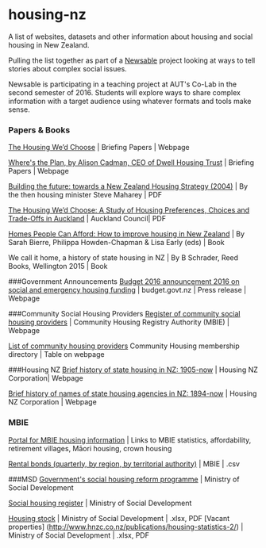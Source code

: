 # housing-nz
A list of websites, datasets and other information about housing and social housing in New Zealand.

Pulling the list together as part of a [Newsable](http://newsable.nz/) project looking at ways to tell stories about complex social issues.

Newsable is participating in a teaching project at AUT's Co-Lab in the second semester of 2016. Students will explore ways to share complex information with a target audience using whatever formats and tools make sense. 

### Papers & Books
[The Housing We’d Choose](http://briefingpapers.co.nz/) | Briefing Papers	| Webpage

[Where's the Plan, by Alison Cadman, CEO of Dwell Housing Trust](http://briefingpapers.co.nz/2015/07/wheres-the-plan/) | Briefing Papers | Webpage	

[Building the future: towards a New Zealand Housing Strategy (2004)](http://www.urbancentre.utoronto.ca/pdfs/elibrary/NZHS_New-Zealand-Housing-St.pdf) | By the then housing minister Steve Maharey | PDF

[The Housing We’d Choose: A Study of Housing Preferences, Choices and Trade-Offs in Auckland](http://www.aucklandcouncil.govt.nz/SiteCollectionDocuments/aboutcouncil/planspoliciespublications/technicalpublications/tr2015016housingwedchoosewithappendices.pdf) |	Auckland Council| PDF

[Homes People Can Afford: How to improve housing in New Zealand](http://steeleroberts.co.nz/product/homes-people-can-afford/) |	By Sarah Bierre, Philippa Howden-Chapman & Lisa Early (eds) | Book

We call it home, a history of state housing in NZ | By B Schrader, Reed Books, Wellington 2015 | Book

###Government Announcements
[Budget 2016 announcement 2016 on social and emergency housing funding](http://www.budget.govt.nz/budget/2016/at-a-glance/other.htm) | budget.govt.nz | Press release | Webpage	

###Community Social Housing Providers
[Register of community social housing providers](http://chra.mbie.govt.nz/about-chra/register/)	| Community Housing Registry Authority (MBIE) |	Webpage

[List of community housing providers](http://www.communityhousing.org.nz/membership/members-directory/)	Community Housing membership directory | Table on webpage	

###Housing NZ
[Brief history of state housing in NZ: 1905-now](http://www.hnzc.co.nz/about-us/history-of-state-housing) |	Housing NZ Corporation| Webpage

[Brief history of names of state housing agencies in NZ: 1894-now](http://www.hnzc.co.nz/about-us/history-of-state-housing/state-housing-agencies) |	Housing NZ Corporation | Webpage

### MBIE
[Portal for MBIE housing information](http://www.mbie.govt.nz/info-services/housing-property) | Links to MBIE statistics, affordability, retirement villages, Māori housing, crown housing 

[Rental bonds (quarterly, by region, by territorial authority)](http://www.mbie.govt.nz/info-services/housing-property/sector-information-and-statistics/rental-bond-data) | MBIE | .csv

###MSD
[Government's social housing reform programme](http://socialhousing.govt.nz/) |	Ministry of Social Development	

[Social housing register](http://www.housing.msd.govt.nz/information-for-housing-providers/register/index.html) |	Ministry of Social Development	

[Housing stock](http://www.hnzc.co.nz/publications/housing-statistics/) | Ministry of Social Development | .xlsx, PDF
[Vacant properties] (http://www.hnzc.co.nz/publications/housing-statistics-2/) |  Ministry of Social Development | .xlsx, PDF

